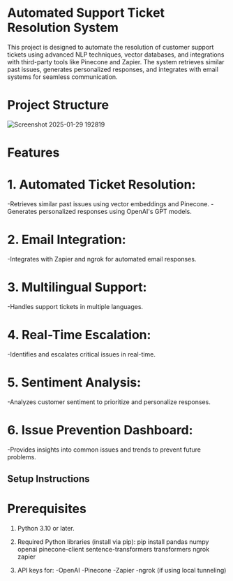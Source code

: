# Automated Support Ticket Resolution System
This project is designed to automate the resolution of customer support tickets using advanced NLP techniques, vector databases, and integrations with third-party tools like Pinecone and Zapier. The system retrieves similar past issues, generates personalized responses, and integrates with email systems for seamless communication.
# Project Structure



![Screenshot 2025-01-29 192819](https://github.com/user-attachments/assets/7f2b5a49-b89d-49d3-bb6d-0868278ec6e8)
# Features
# 1. Automated Ticket Resolution:
  -Retrieves similar past issues using vector embeddings and Pinecone.
  -Generates personalized responses using OpenAI's GPT models.
  
# 2. Email Integration:
  -Integrates with Zapier and ngrok for automated email responses.
  
# 3. Multilingual Support:
  -Handles support tickets in multiple languages.

# 4. Real-Time Escalation:
 -Identifies and escalates critical issues in real-time.

# 5. Sentiment Analysis:
  -Analyzes customer sentiment to prioritize and personalize responses.

# 6. Issue Prevention Dashboard:
  -Provides insights into common issues and trends to prevent future problems.

  
## Setup Instructions
# Prerequisites
1. Python 3.10 or later.
2. Required Python libraries (install via pip):
pip install pandas numpy openai pinecone-client sentence-transformers transformers ngrok zapier

3. API keys for:
  -OpenAI
  -Pinecone
  -Zapier
  -ngrok (if using local tunneling)
